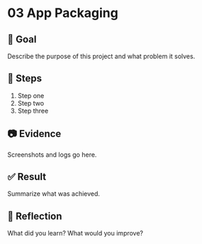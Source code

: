 # 03 App Packaging

## 🎯 Goal
Describe the purpose of this project and what problem it solves.

## 🔧 Steps
1. Step one
2. Step two
3. Step three

## 📷 Evidence
Screenshots and logs go here.

## ✅ Result
Summarize what was achieved.

## 🧠 Reflection
What did you learn? What would you improve?
